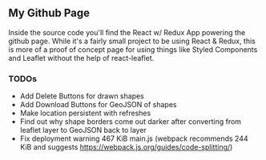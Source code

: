 ## My Github Page

Inside the source code you'll find the React w/ Redux App powering the github page. While it's a fairly small project to be using React & Redux, this is more of a proof of concept page for using things like Styled Components and Leaflet without the help of react-leaflet.

### TODOs

- Add Delete Buttons for drawn shapes
- Add Download Buttons for GeoJSON of shapes
- Make location persistent with refreshes
- Find out why shape borders come out darker after converting from leaflet layer to GeoJSON back to layer
- Fix deployment warning 467 KiB main.js (webpack recommends 244 KiB and suggests https://webpack.js.org/guides/code-splitting/)
